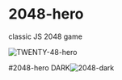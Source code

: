# 2048-hero
classic JS 2048 game

![TWENTY-48-hero](https://user-images.githubusercontent.com/53198985/152184226-8c31485a-7b2e-43dc-abb1-e5cda6db2b9e.jpg)


#2048-hero DARK![2048-dark](https://user-images.githubusercontent.com/53198985/152638751-2436085e-bb93-4925-81be-6268adf2b227.png)

